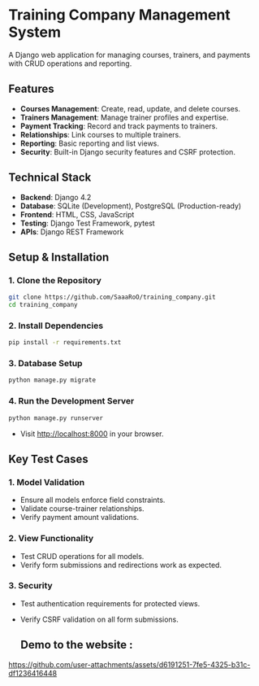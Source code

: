 # Training Company Management System

A Django web application for managing courses, trainers, and payments with CRUD operations and reporting.

## Features

- **Courses Management**: Create, read, update, and delete courses.
- **Trainers Management**: Manage trainer profiles and expertise.
- **Payment Tracking**: Record and track payments to trainers.
- **Relationships**: Link courses to multiple trainers.
- **Reporting**: Basic reporting and list views.
- **Security**: Built-in Django security features and CSRF protection.

## Technical Stack

- **Backend**: Django 4.2
- **Database**: SQLite (Development), PostgreSQL (Production-ready)
- **Frontend**: HTML, CSS, JavaScript
- **Testing**: Django Test Framework, pytest
- **APIs**: Django REST Framework 

## Setup & Installation

### 1. Clone the Repository

```bash
git clone https://github.com/SaaaRoO/training_company.git
cd training_company
```

### 2. Install Dependencies

```bash
pip install -r requirements.txt
```

### 3. Database Setup

```bash
python manage.py migrate
```

### 4. Run the Development Server

```bash
python manage.py runserver
```

- Visit [http://localhost:8000](http://localhost:8000) in your browser.

## Key Test Cases

### 1. Model Validation

- Ensure all models enforce field constraints.
- Validate course-trainer relationships.
- Verify payment amount validations.

### 2. View Functionality

- Test CRUD operations for all models.
- Verify form submissions and redirections work as expected.

### 3. Security

- Test authentication requirements for protected views.
- Verify CSRF validation on all form submissions.

  ## Demo to the website :

  

https://github.com/user-attachments/assets/d6191251-7fe5-4325-b31c-df1236416448






